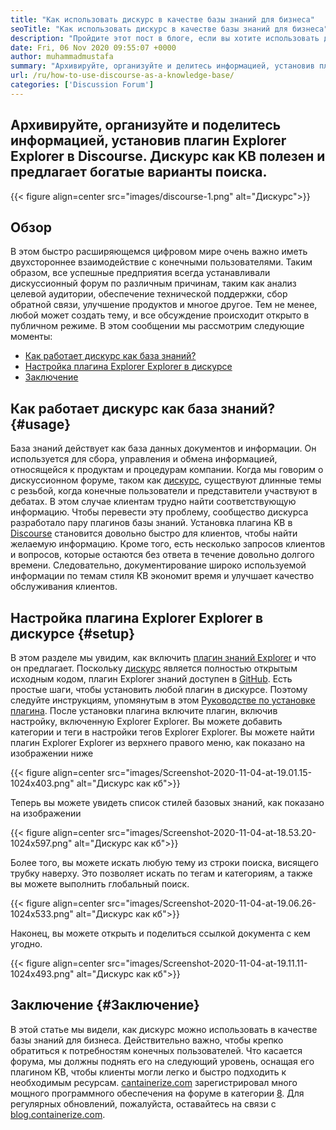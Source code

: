 ```yaml
---
title: "Как использовать дискурс в качестве базы знаний для бизнеса" 
seoTitle: "Как использовать дискурс в качестве базы знаний для бизнеса" 
description: "Пройдите этот пост в блоге, если вы хотите использовать дискурс в качестве базы знаний. Включите это сегодня и поделитесь живыми версиями документов вашей компании" 
date: Fri, 06 Nov 2020 09:55:07 +0000
author: muhammadmustafa
summary: "Архивируйте, организуйте и делитесь информацией, установив плагин Explorer Explorer в Discourse. Дискурс как KB полезен и предлагает богатые варианты поиска." 
url: /ru/how-to-use-discourse-as-a-knowledge-base/
categories: ['Discussion Forum']
---
```


## Архивируйте, организуйте и поделитесь информацией, установив плагин Explorer Explorer в Discourse. Дискурс как KB полезен и предлагает богатые варианты поиска.

{{< figure align=center src="images/discourse-1.png" alt="Дискурс">}}


## Обзор
В этом быстро расширяющемся цифровом мире очень важно иметь двухстороннее взаимодействие с конечными пользователями. Таким образом, все успешные предприятия всегда устанавливали дискуссионный форум по различным причинам, таким как анализ целевой аудитории, обеспечение технической поддержки, сбор обратной связи, улучшение продуктов и многое другое. Тем не менее, любой может создать тему, и все обсуждение происходит открыто в публичном режиме.
В этом сообщении мы рассмотрим следующие моменты:
  * [Как работает дискурс как база знаний?][1]
  * [Настройка плагина Explorer Explorer в дискурсе][2]
  * [Заключение][3]

## Как работает дискурс как база знаний? {#usage}

База знаний действует как база данных документов и информации. Он используется для сбора, управления и обмена информацией, относящейся к продуктам и процедурам компании. Когда мы говорим о дискуссионном форуме, таком как [дискурс][4], существуют длинные темы с резьбой, когда конечные пользователи и представители участвуют в дебатах. В этом случае клиентам трудно найти соответствующую информацию. Чтобы перевести эту проблему, сообщество дискурса разработало пару плагинов базы знаний.
Установка плагина KB в [Discourse][4] становится довольно быстро для клиентов, чтобы найти желаемую информацию. Кроме того, есть несколько запросов клиентов и вопросов, которые остаются без ответа в течение довольно долгого времени. Следовательно, документирование широко используемой информации по темам стиля KB экономит время и улучшает качество обслуживания клиентов.

## Настройка плагина Explorer Explorer в дискурсе {#setup}

В этом разделе мы увидим, как включить [плагин знаний Explorer][5] и что он предлагает.
Поскольку [дискурс][4] является полностью открытым исходным кодом, плагин Explorer знаний доступен в [GitHub][5].
Есть простые шаги, чтобы установить любой плагин в дискурсе. Поэтому следуйте инструкциям, упомянутым в этом [Руководстве по установке плагина][6].
После установки плагина включите плагин, включив настройку, включенную Explorer Explorer. Вы можете добавить категории и теги в настройки тегов Explorer Explorer.
Вы можете найти плагин Explorer Explorer из верхнего правого меню, как показано на изображении ниже

{{< figure align=center src="images/Screenshot-2020-11-04-at-19.01.15-1024x403.png" alt="Дискурс как кб">}}

Теперь вы можете увидеть список стилей базовых знаний, как показано на изображении

{{< figure align=center src="images/Screenshot-2020-11-04-at-18.53.20-1024x597.png" alt="Дискурс как кб">}}

Более того, вы можете искать любую тему из строки поиска, висящего трубку наверху. Это позволяет искать по тегам и категориям, а также вы можете выполнить глобальный поиск.

{{< figure align=center src="images/Screenshot-2020-11-04-at-19.06.26-1024x533.png" alt="Дискурс как кб">}}

Наконец, вы можете открыть и поделиться ссылкой документа с кем угодно.

{{< figure align=center src="images/Screenshot-2020-11-04-at-19.11.11-1024x493.png" alt="Дискурс как кб">}}


## Заключение  {#Заключение}

В этой статье мы видели, как дискурс можно использовать в качестве базы знаний для бизнеса. Действительно важно, чтобы крепко обратиться к потребностям конечных пользователей. Что касается форума, мы должны поднять его на следующий уровень, оснащая его плагином KB, чтобы клиенты могли легко и быстро подходить к необходимым ресурсам.
[cantainerize.com][7] зарегистрировал много мощного программного обеспечения на форуме в категории [8][8]. Для регулярных обновлений, пожалуйста, оставайтесь на связи с [blog.containerize.com][9].



[1]: #usage
[2]: #setup
[3]: #Conclusion
[4]: https://products.containerize.com/discussion-forum/discourse
[5]: https://github.com/discourse/discourse-knowledge-explorer
[6]: https://meta.discourse.org/t/install-a-plugin/19157
[7]: https://www.containerize.com/
[8]: https://products.containerize.com/discussion-forum
[9]: https://blog.containerize.com/
